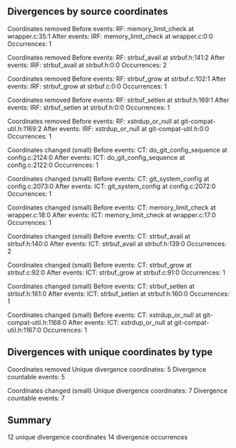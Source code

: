 ## Divergences by source coordinates

Coordinates removed
  Before events:
    RF: memory_limit_check at wrapper.c:35:1
  After events:
    IRF: memory_limit_check at wrapper.c:0:0
  Occurrences: 1

Coordinates removed
  Before events:
    RF: strbuf_avail at strbuf.h:141:2
  After events:
    IRF: strbuf_avail at strbuf.h:0:0
  Occurrences: 2

Coordinates removed
  Before events:
    RF: strbuf_grow at strbuf.c:102:1
  After events:
    IRF: strbuf_grow at strbuf.c:0:0
  Occurrences: 1

Coordinates removed
  Before events:
    RF: strbuf_setlen at strbuf.h:169:1
  After events:
    IRF: strbuf_setlen at strbuf.h:0:0
  Occurrences: 1

Coordinates removed
  Before events:
    RF: xstrdup_or_null at git-compat-util.h:1169:2
  After events:
    IRF: xstrdup_or_null at git-compat-util.h:0:0
  Occurrences: 1

Coordinates changed (small)
  Before events:
    CT: do_git_config_sequence at config.c:2124:0
  After events:
    ICT: do_git_config_sequence at config.c:2122:0
  Occurrences: 1

Coordinates changed (small)
  Before events:
    CT: git_system_config at config.c:2073:0
  After events:
    ICT: git_system_config at config.c:2072:0
  Occurrences: 1

Coordinates changed (small)
  Before events:
    CT: memory_limit_check at wrapper.c:18:0
  After events:
    ICT: memory_limit_check at wrapper.c:17:0
  Occurrences: 1

Coordinates changed (small)
  Before events:
    CT: strbuf_avail at strbuf.h:140:0
  After events:
    ICT: strbuf_avail at strbuf.h:139:0
  Occurrences: 2

Coordinates changed (small)
  Before events:
    CT: strbuf_grow at strbuf.c:92:0
  After events:
    ICT: strbuf_grow at strbuf.c:91:0
  Occurrences: 1

Coordinates changed (small)
  Before events:
    CT: strbuf_setlen at strbuf.h:161:0
  After events:
    ICT: strbuf_setlen at strbuf.h:160:0
  Occurrences: 1

Coordinates changed (small)
  Before events:
    CT: xstrdup_or_null at git-compat-util.h:1168:0
  After events:
    ICT: xstrdup_or_null at git-compat-util.h:1167:0
  Occurrences: 1

## Divergences with unique coordinates by type

Coordinates removed
  Unique divergence coordinates: 5
  Divergence countable events: 5

Coordinates changed (small)
  Unique divergence coordinates: 7
  Divergence countable events: 7

## Summary

12 unique divergence coordinates
14 divergence occurrences
